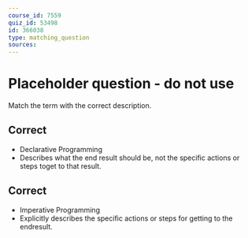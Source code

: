 ```yaml
---
course_id: 7559
quiz_id: 53498
id: 366038
type: matching_question
sources:
---
```


# Placeholder question - do not use

Match the term with the correct description.

## Correct

- Declarative Programming
- Describes what the end result should be, not the specific actions or steps toget to that result.

## Correct

- Imperative Programming
- Explicitly describes the specific actions or steps for getting to the endresult.
